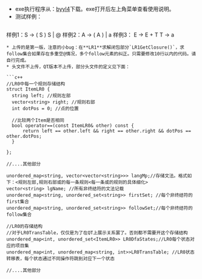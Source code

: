 * exe执行程序从：[byyl4](https://wwpw.lanzoub.com/ixsud2hcdreb)下载。exe打开后左上角菜单查看使用说明。
* 测试样例：
  ```c++
样例1：S -> ( S ) S | @
样例2：A -> ( A ) | a
样例3：
E -> E + T
T -> a
  ```
* 上传的是第一版，注意的小bug：在**LR1**求解闭包部分`LR1GetClosure()`，求follow集合如果存在多重空@情况，多个follow元素的纠正。只需要修改10行以内的代码。请自行完成。
* 头文件不上传，QT版本不上传，部分头文件的定义见下面：

```c++
//LR0中每一个规则存储结构
struct ItemLR0 {
	string left; //规则左部
	vector<string> right; //规则右部
	int dotPos = 0; //点的位置

	//比较两个Item是否相同
	bool operator==(const ItemLR0& other) const {
		return left == other.left && right == other.right && dotPos == other.dotPos;
	}

};

//....其他部分

unordered_map<string, vector<vector<string>>> langMp;//存储文法。格式如下：<规则左部,规则右部或的每一条规则<每一条或的规则的具体细化>
vector<string> lgName; //所有非终结符的文法记载
unordered_map<string, unordered_set<string>> firstSet; //每个非终结符的first集合
unordered_map<string, unordered_set<string>> followSet;//每个非终结符的follow集合

//LR0的存储结构
//对于LR0TransTable，仅仅是为了在QT上展示关系罢了。否则都不需要开这个存储结构
unordered_map<int, unordered_set<ItemLR0>> LR0DfaStates;//LR0每个状态对应的项目集
unordered_map<int, unordered_map<string, int>>LR0TransTable; //LR0状态转移表，每个状态通过不同操作符跳到对应下一个状态

//....其他部分
```
